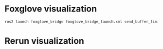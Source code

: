 # Foxglove visualization

```bash
ros2 launch foxglove_bridge foxglove_bridge_launch.xml send_buffer_limit:=1000000000 use_sim_time:=true
```

# Rerun visualization
